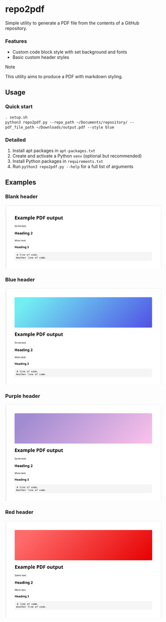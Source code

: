 # repo2pdf

Simple utility to generate a PDF file from the contents of a GitHub repository.

### Features

- Custom code block style with set background and fonts
- Basic custom header styles

> [!NOTE]
> This utility aims to produce a PDF with markdown styling.

## Usage

### Quick start

```
. setup.sh
python3 repo2pdf.py --repo_path ~/Documents/repository/ --pdf_file_path ~/Downloads/output.pdf --style blue
```

### Detailed

1. Install apt packages in `apt-packages.txt`
2. Create and activate a Python `venv` (optional but recommended)
3. Install Python packages in `requirements.txt`
4. Run `python3 repo2pdf.py --help` for a full list of arguments


## Examples

### Blank header

![blank](images/blank.png)

### Blue header

![blue](images/blue.png)

### Purple header

![purple](images/purple.png)

### Red header

![red](images/red.png)